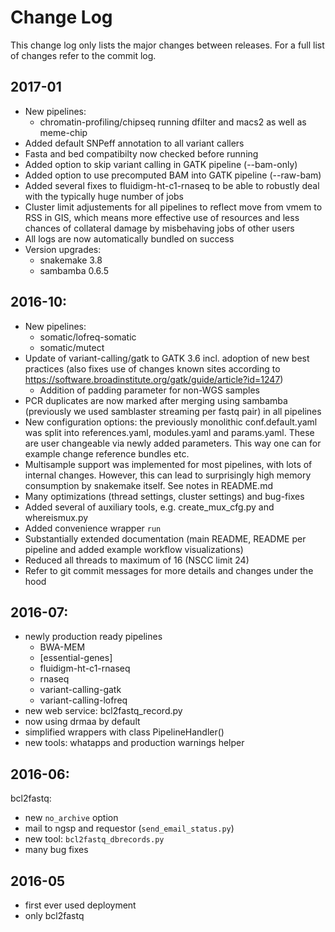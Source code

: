 # Change Log

This change log only lists the major changes between releases. For a
full list of changes refer to the commit log.

## 2017-01

- New pipelines:
  - chromatin-profiling/chipseq running dfilter and macs2 as well as meme-chip
- Added default SNPeff annotation to all variant callers
- Fasta and bed compatibilty now checked before running
- Added option to skip variant calling in GATK pipeline (--bam-only)
- Added option to use precomputed BAM into GATK pipeline (--raw-bam)
- Added several fixes to fluidigm-ht-c1-rnaseq to be able to robustly deal with the typically huge number of jobs
- Cluster limit adjustements for all pipelines to reflect move from vmem to RSS in GIS, which means more effective use of resources and less chances of collateral damage by misbehaving jobs of other users
- All logs are now automatically bundled on success
- Version upgrades:
  - snakemake 3.8
  - sambamba 0.6.5

## 2016-10:

- New pipelines:
  - somatic/lofreq-somatic
  - somatic/mutect
- Update of variant-calling/gatk to GATK 3.6 incl. adoption of new
  best practices (also fixes use of changes known sites according to
  https://software.broadinstitute.org/gatk/guide/article?id=1247)
  - Addition of padding parameter for non-WGS samples
- PCR duplicates are now marked after merging using sambamba
  (previously we used samblaster streaming per fastq pair) in all
  pipelines
- New configuration options: the previously monolithic
  conf.default.yaml was split into references.yaml, modules.yaml and
  params.yaml. These are user changeable via newly added
  parameters. This way one can for example change reference bundles
  etc.
- Multisample support was implemented for most pipelines, with lots of
  internal changes. However, this can lead to surprisingly
  high memory consumption by snakemake itself. See notes in README.md
- Many optimizations (thread settings, cluster settings) and bug-fixes
- Added several of auxiliary tools, e.g. create_mux_cfg.py and whereismux.py
- Added convenience wrapper `run`
- Substantially extended documentation (main README, README per
  pipeline and added example workflow visualizations)
- Reduced all threads to maximum of 16 (NSCC limit 24)
- Refer to git commit messages for more details and changes under the
  hood

## 2016-07:

- newly production ready pipelines
  - BWA-MEM
  - [essential-genes]
  - fluidigm-ht-c1-rnaseq
  - rnaseq
  - variant-calling-gatk
  - variant-calling-lofreq
- new web service: bcl2fastq_record.py
- now using drmaa by default
- simplified wrappers with class PipelineHandler()
- new tools: whatapps and production warnings helper


## 2016-06: 

bcl2fastq:
- new `no_archive` option
- mail to ngsp and requestor (`send_email_status.py`)
- new tool: `bcl2fastq_dbrecords.py`
- many bug fixes

## 2016-05

- first ever used deployment
- only bcl2fastq
